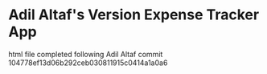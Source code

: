 # Adil Altaf's Version Expense Tracker App

html file completed following Adil Altaf
commit 104778ef13d06b292ceb030811915c0414a1a0a6